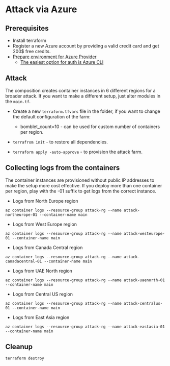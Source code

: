 # Attack via Azure

## Prerequisites

- Install terraform
- Register a new Azure account by providing a valid credit card and get 200$ free credits.
- [Prepare environment for Azure Provider](https://registry.terraform.io/providers/hashicorp/azurerm/latest/docs)
    - [The easiest option for auth is Azure CLI](https://registry.terraform.io/providers/hashicorp/azurerm/latest/docs/guides/azure_cli)

## Attack

The composition creates container instances in 6 different regions for a broader attack. If you want to make a different setup, just alter modules in the `main.tf`.

- Create a new `terraform.tfvars` file in the folder, if you want to change the default configuration of the farm:
    - bomblet_count=10   - can be used for custom number of containers per region.

- ```terrafrom init``` - to restore all dependencies.

- ```terraform apply -auto-approve``` - to provision the attack farm. 


## Collecting logs from the containers

The container instances are provisioned without public IP addresses to make the setup more cost effective. If you deploy more than one container per region, play with the -01 suffix to get logs from the correct instance.

- Logs from North Europe region

```
az container logs --resource-group attack-rg --name attack-northeurope-01 --container-name main
```

- Logs from West Europe region

```
az container logs --resource-group attack-rg --name attack-westeurope-01 --container-name main
```

- Logs from Canada Central region 

```
az container logs --resource-group attack-rg --name attack-canadacentral-01 --container-name main
```

- Logs from UAE North region

```
az container logs --resource-group attack-rg --name attack-uaenorth-01 --container-name main
```

- Logs from Central US region

```
az container logs --resource-group attack-rg --name attack-centralus-01 --container-name main
```

- Logs from East Asia region

```
az container logs --resource-group attack-rg --name attack-eastasia-01 --container-name main
```

## Cleanup

```terraform destroy```